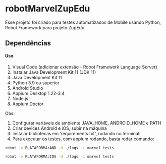 # robotMarvelZupEdu
Esse projeto foi criado para testes automatizados de Mobile usando Python, Robot Framework para projeto ZupEdu.

## Dependências

#### Uso

1. Visual Code (adicionar extensão - Robot Framework Language Server)
2. Instalar Java Development Kit 11 (JDK 11)
3. Java Development Kit 11
4. Python 3.9 ou superior
5. Android Studio
6. Appium Desktop 1.22-3.4
7. Node.js
8. Appium Doctor

Obs: 
1. Configurar variáveis de ambiente JAVA_HOME, ANDROID_HOME e PATH
2. Criar devices Android e iOS, subir na máquina
3. Instalar bibliotecas em 'requirements.txt', rodando no terminal: 
4. Para executar os testes, com appium rodando, basta rodar comando:

```bash
robot -v PLATAFORMA:AND -d ./logs -i marvel tests
```

```bash
robot -v PLATAFORMA:IOS -d ./logs -i marvel tests
```
